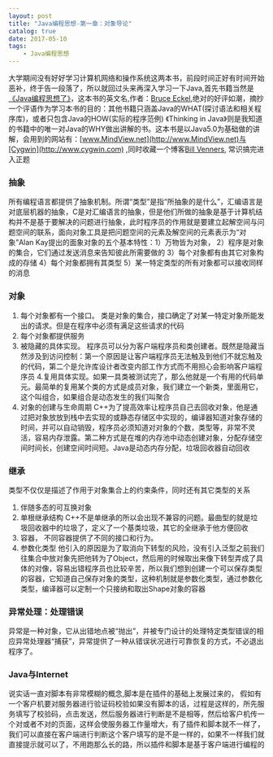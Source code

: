 ```yaml
---
layout: post
title: "Java编程思想-第一章：对象导论"
catalog: true
date: 2017-05-10
tags: 
    - Java编程思想
---
```

大学期间没有好好学习计算机网络和操作系统这两本书，前段时间正好有时间开始恶补，终于告一段落了，所以就回过头来再深入学习一下Java,首先书籍当然是[《Java编程思想了》](https://book.douban.com/subject/2130190/)，这本书的英文名<Thinking in Java>,作者：[Bruce Eckel](http://baike.baidu.com/link?url=ND-KHHfqN0jObhOh6XeDoysp68cIDnApdOJFhI1hIvYRRlRqKsKWF28jae_q9gEcGcJpeuSD96Frzy1rIl2XjeuNKIS9UiMoTbc4m09RrEG),绝对的好评如潮，摘抄一个评语作为学习本书的目的：其他书籍只涵盖Java的WHAT(探讨语法和相关程序库)，或者只包含Java的HOW(实际的程序范例)
《Thinking in Java》则是我知道的书籍中的唯一对Java的WHY做出讲解的书。这本书是以Java5.0为基础做的讲解，会用到的网站有：[www.MindView.net](http://www.MindView.net)与[Cygwin](http://www.cygwin.com) ,同时收藏一个博客[Bill Venners](http://www.artima.com/index.jsp), 常识搞完进入正题<!--more-->
### 抽象
所有编程语言都提供了抽象机制。所谓“类型”是指“所抽象的是什么”，汇编语言是对底层机器的抽象，C是对汇编语言的抽象，但是他们所做的抽象是基于计算机结构并不是基于要解决的问题进行抽象，此时程序员的作用就是要建立起解空间与问题空间的联系，面向对象工具是把问题空间的元素及解空间的元素表示为“对象”Alan Kay提出的面象对象的五个基本特性：1）万物皆为对象， 2）程序是对象的集合，它们通过发送消息来告知彼此所需要做的 3）每个对象都有由其它对象构成的存储 4）每个对象都拥有其类型 5）某一特定类型的所有对象都可以接收同样的消息

### 对象
1. 每个对象都有一个接口。 类是对象的集合，接口确定了对某一特定对象所能发出的请求。但是在程序中必须有满足这些请求的代码
2. 每个对象都提供服务
3. 被隐藏的具体实现。 程序员可以分为客户端程序员和类创建者。既然是隐藏当然涉及到访问控制：第一个原因是让客户端程序员无法触及到他们不就忘触及的代码，第二个是允许库设计者改变内部工作方式而不用担心会影响客户端程序员
4.复用具体实现。如果一具类被测试完了，那么他就是一个有用的代码单元。最简单的复用某个类的方式是成员对象，我们建立一个新类，里面用它，这个叫组合，如果组合是动态发生的我们叫聚合
5. 对象的创建与生命周期 C++为了提高效率让程序员自己去回收对象，他是通过把对象放放到栈中去实现的或静态存储区中实现的，编译器知道对象存储的时间，并可以自动销毁，程序员必须知道对对象的个数，类型等，非常不灵活，容易内存泄露。第二种方式是在堆的内存池中动态创建对象，分配存储空间时间长，创建空间时间短。Java是动态内存分配，垃圾回收器自动回收

### 继承
类型不仅仅是描述了作用于对象集合上的约束条件，同时还有其它类型的关系
1. 伴随多态的可互换对象
2. 单根继承结构 C++不是单继承的所以会出现不兼容的问题。最曲型的就是垃圾回收器中的垃圾了，定义了一个基类垃圾，其它的全继承于他方便回收
3. 容器， 不同容器提供了不同的接口和行为。
4. 参数化类型 他引入的原因是为了取消向下转型的风险，没有引入泛型之前我们往集合中放对象先把他转为了Object，然后用的时候取出来像下转型弄成了具体的对像，容易出错程序员也比较辛苦，所以我们想到创建一个可以保存类型的容器，它知道自己保存对象的类型，这种机制就是参数化类型，通过参数化类型，编译器可以定制一个只接纳和取出Shape对象的容器

### 异常处理：处理错误
异常是一种对象，它从出错地点被“抛出”，并被专门设计的处理特定类型错误的相应异常处理器“捕获”，异常提供了一种从错误状况进行可靠恢复的方式，不必退出程序了。

### Java与Internet
说实话一直对脚本有非常模糊的概念,脚本是在插件的基础上发展过来的， 假如有一个客户机要对服务器进行验证码校验如果没有脚本的话，过程是这样的，所先服务填写了校验码，点击发送，然后服务器进行判断是不是相等，然后给客户机传一个对或者不对的页面，这样会使服务器工作量增大，有了插件和脚本就不一样了，我们可以直接在客户端进行判断这个客户填写的是不是一样的，如果不一样我们就直接提示就可以了，不用跑那么长的路，所以插件和脚本是基于客户端进行编程的
